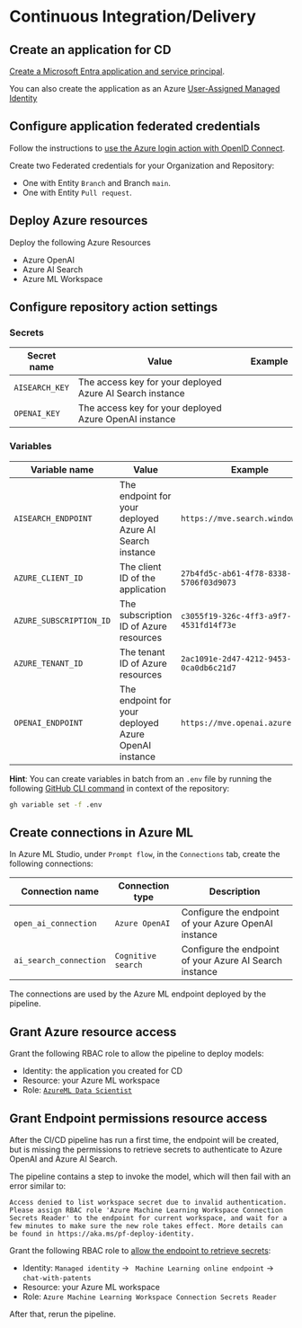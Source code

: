 # Continuous Integration/Delivery

## Create an application for CD

[Create a Microsoft Entra application and service principal](
https://learn.microsoft.com/en-us/azure/developer/github/connect-from-azure?tabs=azure-portal%2Clinux#use-the-azure-login-action-with-openid-connect).

You can also create the application as an Azure [User-Assigned Managed Identity](https://learn.microsoft.com/en-us/entra/identity/managed-identities-azure-resources/how-manage-user-assigned-managed-identities?pivots=identity-mi-methods-azp.)

## Configure application federated credentials

Follow the instructions to [
use the Azure login action with OpenID Connect](https://learn.microsoft.com/en-us/azure/developer/github/connect-from-azure?tabs=azure-portal%2Clinux#use-the-azure-login-action-with-openid-connect).

Create two Federated credentials for your Organization and Repository: 

- One with Entity `Branch` and Branch `main`.
- One with Entity `Pull request`.

## Deploy Azure resources

Deploy the following Azure Resources

- Azure OpenAI
- Azure AI Search
- Azure ML Workspace

## Configure repository action settings

### Secrets

| Secret name    | Value                                                     | Example |
| -------------- | --------------------------------------------------------- | ------- |
| `AISEARCH_KEY` | The access key for your deployed Azure AI Search instance |         |
| `OPENAI_KEY`   | The access key for your deployed Azure OpenAI instance    |         |

### Variables

| Variable name           | Value                                                   | Example                                |
| ----------------------- | ------------------------------------------------------- | -------------------------------------- |
| `AISEARCH_ENDPOINT`     | The endpoint for your deployed Azure AI Search instance | `https://mve.search.windows.net`       |
| `AZURE_CLIENT_ID`       | The client ID of the application                        | `27b4fd5c-ab61-4f78-8338-5706f03d9073` |
| `AZURE_SUBSCRIPTION_ID` | The subscription ID of Azure resources                  | `c3055f19-326c-4ff3-a9f7-4531fd14f73e` |
| `AZURE_TENANT_ID`       | The tenant ID of Azure resources                        | `2ac1091e-2d47-4212-9453-0ca0db6c21d7` |
| `OPENAI_ENDPOINT`       | The endpoint for your deployed Azure OpenAI instance    | `https://mve.openai.azure.com`         |

**Hint**: You can create variables in batch from an `.env` file by running the following [GitHub CLI
command](https://cli.github.com/manual/gh_variable_set) in context of the repository:

```bash
gh variable set -f .env
```


## Create connections in Azure ML

In Azure ML Studio, under `Prompt flow`, in the `Connections` tab, create the following connections:

| Connection name        | Connection type    | Description                                             |
| ---------------------- | ------------------ | ------------------------------------------------------- |
| `open_ai_connection`   | `Azure OpenAI`     | Configure the endpoint of your Azure OpenAI instance    |
| `ai_search_connection` | `Cognitive search` | Configure the endpoint of your Azure AI Search instance |

The connections are used by the Azure ML endpoint deployed by the pipeline.

## Grant Azure resource access

Grant the following RBAC role to allow the pipeline to deploy models:

- Identity: the application you created for CD
- Resource: your Azure ML workspace
- Role: [`AzureML Data Scientist`](https://learn.microsoft.com/en-us/azure/role-based-access-control/built-in-roles#azureml-data-scientist)

## Grant Endpoint permissions resource access

After the CI/CD pipeline has run a first time, the endpoint will be created, but is missing the permissions to retrieve secrets to authenticate to Azure OpenAI and Azure AI Search.

The pipeline contains a step to invoke the model, which will then fail with an error similar to:

```text
Access denied to list workspace secret due to invalid authentication. Please assign RBAC role 'Azure Machine Learning Workspace Connection Secrets Reader' to the endpoint for current workspace, and wait for a few minutes to make sure the new role takes effect. More details can be found in https://aka.ms/pf-deploy-identity.
```

Grant the following RBAC role to [allow the endpoint to retrieve secrets](https://aka.ms/pf-deploy-identity):

- Identity:  `Managed identity` -> ` Machine Learning online endpoint` -> `chat-with-patents`
- Resource: your Azure ML workspace
- Role: `Azure Machine Learning Workspace Connection Secrets Reader`

After that, rerun the pipeline.
